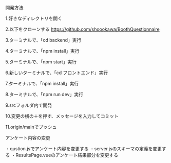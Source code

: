 開発方法

1.好きなディレクトリを開く

2.以下をクローンする
https://github.com/shoookawa/BoothQuestionnaire

3.ターミナルで、「cd backend」実行

4.ターミナルで、「npm install」実行

5.ターミナルで、「npm start」実行

6.新しいターミナルで、「cd フロントエンド」実行

7.ターミナルで、「npm install」実行

8.ターミナルで、「npm run dev」実行

9.srcフォルダ内で開発

10.変更の横の＋を押す、メッセージを入力してコミット

11.origin/mainでプッシュ


アンケート内容の変更

・qustion.jsでアンケート内容を変更する
・server.jsのスキーマの定義を変更する
・ResultsPage.vueのアンケート結果部分を変更する
